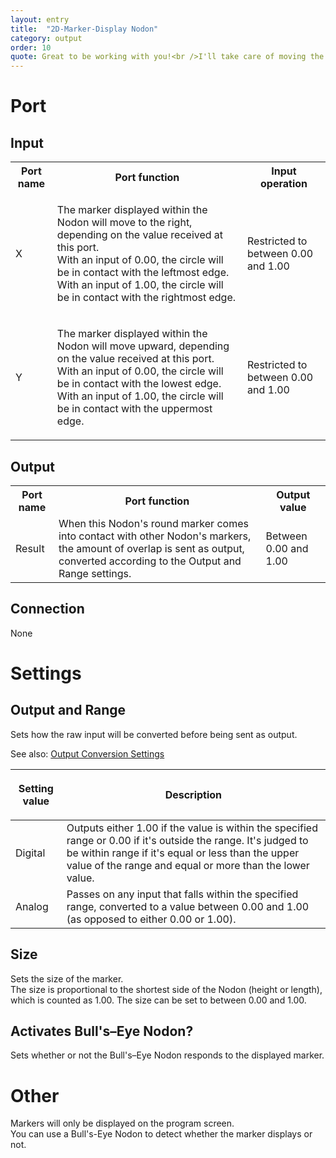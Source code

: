 ```yaml
---
layout: entry
title:  "2D-Marker-Display Nodon"
category: output
order: 10
quote: Great to be working with you!<br />I'll take care of moving the round markers...around!
---
```

<h1>Port</h1>
<h2>Input</h2>
<table class="wrapped">
  <colgroup>
    <col />
    <col />
    <col />
  </colgroup>
  <tbody>
    <tr>
      <th>Port name</th>
      <th>Port function</th>
      <th>Input operation</th>
    </tr>
    <tr>
      <td label="Port name"><span>X</span></td>
      <td label="Port function">
        <p>The marker displayed within the Nodon will move to the right, depending on the value received at this port.<br />With an input of 0.00, the circle will be in contact with the leftmost edge. With an input of 1.00, the circle will be in contact with the rightmost edge.</p>
      </td>
      <td label="Input operation"><span>Restricted to between 0.00 and 1.00</span></td>
    </tr>
    <tr>
      <td label="Port name"><span>Y</span></td>
      <td label="Port function">
        <p>The marker displayed within the Nodon will move upward, depending on the value received at this port.<br />With an input of 0.00, the circle will be in contact with the lowest edge. With an input of 1.00, the circle will be in contact with the uppermost edge.</p>
      </td>
      <td label="Input operation"><span>Restricted to between 0.00 and 1.00</span></td>
    </tr>
  </tbody>
</table>
<h2>Output</h2>
<table class="wrapped">
  <colgroup>
    <col />
    <col />
    <col />
  </colgroup>
  <tbody>
    <tr>
      <th>Port name</th>
      <th>Port function</th>
      <th>Output value</th>
    </tr>
    <tr>
      <td label="Port name"><span>Result</span></td>
      <td label="Port function"><span>When this Nodon's round marker comes into contact with other Nodon's markers, the amount of overlap is sent as output, converted according to the Output and Range settings.</span></td>
      <td label="Output value"><span>Between 0.00 and 1.00</span></td>
    </tr>
  </tbody>
</table>
<h2>Connection</h2>
<p>None</p>
<h1>Settings</h1>
<h2>Output and Range</h2>
<p>Sets how the raw input will be converted before being sent as output.</p>
<p>See also: <a href="/nodopedia/tips/output-conversion-settings">Output Conversion Settings</a></p>
<table class="wrapped">
  <colgroup>
    <col />
    <col />
  </colgroup>
  <thead>
    <tr>
      <th>
        <p>Setting value</p>
      </th>
      <th>
        <p>Description</p>
      </th>
    </tr>
  </thead>
  <tbody>
    <tr>
      <td label="Setting value"><span>Digital</span></td>
      <td label="Description"><span>Outputs either 1.00 if the value is within the specified range or 0.00 if it's outside the range. It's judged to be within range if it's equal or less than the upper value of the range and equal or more than the lower value.</span></td>
    </tr>
    <tr>
      <td label="Setting value"><span>Analog</span></td>
      <td label="Description"><span>Passes on any input that falls within the specified range, converted to a value between 0.00 and 1.00 (as opposed to either 0.00 or 1.00).</span></td>
    </tr>
  </tbody>
</table>
<h2>Size</h2>
<p>Sets the size of the marker.<br />The size is proportional to the shortest side of the Nodon (height or length), which is counted as 1.00. The size can be set to between 0.00 and 1.00.</p>
<h2>Activates Bull's–Eye Nodon?</h2>
<p>Sets whether or not the Bull's–Eye Nodon responds to the displayed marker.</p>
<h1>Other</h1>
<p>Markers will only be displayed on the program screen.<br />You can use a Bull's-Eye Nodon to detect whether the marker displays or not.</p>